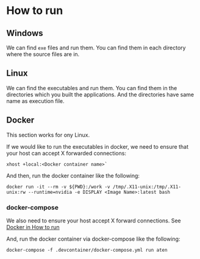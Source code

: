 <!-- markdownlint-disable MD024 MD029 MD033 -->
# How to run

## Windows

We can find `exe` files and run them. You can find them in each directory
where the source files are in.

## Linux

We can find the executables and run them. You can find them in the directories which you built the
applications. And the directories have same name as execution file.

## <a name="RunOnDocker">Docker</a>

This section works for ony Linux.

If we would like to run the executables in docker, we need to ensure that your host can accept
X forwarded connections:

```shell
xhost +local:<Docker container name>`
```

And then, run the docker container like the following:

```shell
docker run -it --rm -v ${PWD}:/work -v /tmp/.X11-unix:/tmp/.X11-unix:rw --runtime=nvidia -e DISPLAY <Image Name>:latest bash
```

### docker-compose

We also need to ensure your host accept X forward connections.
See [Docker in How to run](#RunOnDocker)

And, run the docker container via docker-compose like the following:

```shell
docker-compose -f .devcontainer/docker-compose.yml run aten
```
